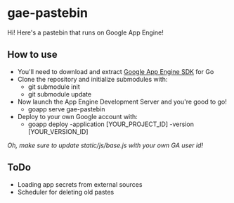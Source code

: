 # gae-pastebin
Hi! Here's a pastebin that runs on Google App Engine!

## How to use

 * You'll need to download and extract [Google App Engine SDK](https://cloud.google.com/appengine/downloads) for Go
 * Clone the repository and initialize submodules with:
   - git submodule init
   - git submodule update
 * Now launch the App Engine Development Server and you're good to go!
   - goapp serve gae-pastebin
 * Deploy to your own Google account with:
   - goapp deploy -application [YOUR_PROJECT_ID] -version [YOUR_VERSION_ID]

_Oh, make sure to update static/js/base.js with your own GA user id!_

## ToDo

 * Loading app secrets from external sources
 * Scheduler for deleting old pastes
